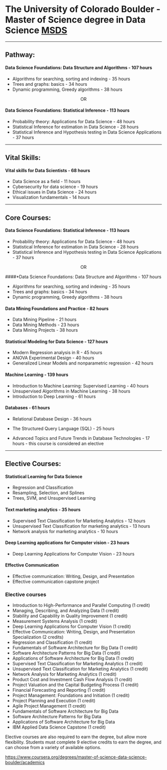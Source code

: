 # The University of Colorado Boulder - Master of Science degree in Data Science [MSDS](https://www.colorado.edu/program/data-science/)

---

## Pathway:

#### Data Science Foundations: Data Structure and Algorithms - 107 hours

- Algorithms for searching, sorting and indexing - 35 hours
- Trees and graphs: basics - 34 hours
- Dynamic programming, Greedy algorithms - 38 hours

<div align="center" weight="bold">OR</div>

#### Data Science Foundations: Statistical Inference - 113 hours

- Probability theory: Applications for Data Science - 48 hours
- Statistical Inference for estimation in Data Science - 28 hours
- Statistical Inference and Hypothesis testing in Data Science Applications - 37 hours

---

## Vital Skills:

#### Vital skills for Data Scientists - 68 hours

- Data Science as a field - 11 hours
- Cybersecurity for data science - 19 hours
- Ethical issues in Data Science - 24 hours
- Visualization fundamentals - 14 hours

---

## Core Courses:

#### Data Science Foundations: Statistical Inference - 113 hours

- Probability theory: Applications for Data Science - 48 hours
- Statistical Inference for estimation in Data Science - 28 hours
- Statistical Inference and Hypothesis testing in Data Science Applications - 37 hours

<div align="center" weight="bold">OR</div>

####\*Data Science Foundations: Data Structure and Algorithms - 107 hours

- Algorithms for searching, sorting and indexing - 35 hours
- Trees and graphs: basics - 34 hours
- Dynamic programming, Greedy algorithms - 38 hours

#### Data Mining Foundations and Practice - 82 hours

- Data Mining Pipeline - 21 hours
- Data Mining Methods - 23 hours
- Data Mining Projects - 38 hours

#### Statistical Modeling for Data Science - 127 hours

- Modern Regression analysis in R - 45 hours
- ANOVA Experimental Design - 40 hours
- Generalized Linear Models and nonparametric regression - 42 hours

#### Machine Learning - 139 hours

- Introduction to Machine Learning: Supervised Learning - 40 hours
- Unsupervised Algorithms in Machine Learning - 38 hours
- Introduction to Deep Learning - 61 hours

#### Databases - 61 hours

- Relational Database Design - 36 hours
- The Structured Query Language (SQL) - 25 hours

- Advanced Topics and Future Trends in Database Technologies - 17 hours - this course is considered an elective

---

## Elective Courses:

#### Statistical Learning for Data Science

- Regression and Classification
- Resampling, Selection, and Splines
- Trees, SVM, and Unsupervised Learning

#### Text marketing analytics - 35 hours

- Supervised Text Classification for Marketing Analytics - 12 hours
- Unsupervised Text Classification for marketing analytics - 13 hours
- Network analysis for marketing analytics - 10 hours

#### Deep Learning applications for Computer vision - 23 hours

- Deep Learning Applications for Computer Vision - 23 hours

#### Effective Communication

- Effective communication: Writing, Design, and Presentation
- Effective communication capstone project

### Elective courses

- Introduction to High-Performance and Parallel Computing (1 credit)
- Managing, Describing, and Analyzing Data (1 credit)
- Stability and Capability in Quality Improvement (1 credit)
- Measurement Systems Analysis (1 credit)
- Deep Learning Applications for Computer Vision (1 credit)
- Effective Communication: Writing, Design, and Presentation Specialization (2 credits)
- Regression and Classification (1 credit)
- Fundamentals of Software Architecture for Big Data (1 credit)
- Software Architecture Patterns for Big Data (1 credit)
- Applications of Software Architecture for Big Data (1 credit)
- Supervised Text Classification for Marketing Analytics (1 credit)
- Unsupervised Text Classification for Marketing Analytics (1 credit)
- Network Analysis for Marketing Analytics (1 credit)
- Product Cost and Investment Cash Flow Analysis (1 credit)
- Project Valuation and the Capital Budgeting Process (1 credit)
- Financial Forecasting and Reporting (1 credit)
- Project Management: Foundations and Initiation (1 credit)
- Project Planning and Execution (1 credit)
- Agile Project Management (1 credit)
- Fundamentals of Software Architecture for Big Data
- Software Architecture Patterns for Big Data
- Applications of Software Architecture for Big Data
- IBM Applied Data Science Capstone (1 credit)

Elective courses are also required to earn the degree, but allow more flexibility. Students must complete 9 elective credits to earn the degree, and can choose from a variety of available options.

https://www.coursera.org/degrees/master-of-science-data-science-boulder/academics
